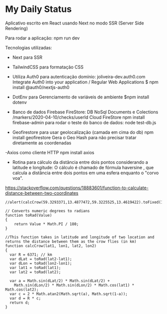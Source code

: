 # My Daily Status
Aplicativo escrito em React usando Next no modo SSR (Server Side Rendering)

Para rodar a aplicação: npm run dev

Tecnologias utilizadas:
- Next para SSR

- TailwindCSS para formatação CSS

- Utiliza Auth0 para autenticação
  domínio: joliveira-dev.auth0.com
  Integrate Auth0 into your application / Regular Web Applications
  $ npm install @auth0/nextjs-auth0
  
- DotEnv para Gerenciamento de variáveis de ambiente
  $npm install dotenv
  
- Banco de dados Firebase 
  FireStore: DB NoSql Documents e Colections
  /markers/2020-04-10/checks/userId
  Cloud FireStore
  npm install firebase-admin
  para rodar o teste do banco de dados: 
  node test-db.js
  
- Geofirestore para usar geolocalização (camada em cima do db)
  npm install geofirestore
  Gera o Geo Hash para não precisar tratar diretamente as coordenadas
  
 -Axios como cliente HTTP
  npm install axios

- Rotina para cálculo da distância entre dois pontos considerando a latitude e longitude:
O cálculo é chamado de fórmula haversine , que calcula a distância entre dois pontos em uma esfera enquanto o "corvo voa".

https://stackoverflow.com/questions/18883601/function-to-calculate-distance-between-two-coordinates

    //alert(calcCrow(59.3293371,13.4877472,59.3225525,13.4619422).toFixed(1));

    // Converts numeric degrees to radians
    function toRad(Value) 
    {
        return Value * Math.PI / 180;
    }

    //This function takes in latitude and longitude of two location and returns the distance between them as the crow flies (in km)
    function calcCrow(lat1, lon1, lat2, lon2) 
    {
      var R = 6371; // km
      var dLat = toRad(lat2-lat1);
      var dLon = toRad(lon2-lon1);
      var lat1 = toRad(lat1);
      var lat2 = toRad(lat2);

      var a = Math.sin(dLat/2) * Math.sin(dLat/2) +
        Math.sin(dLon/2) * Math.sin(dLon/2) * Math.cos(lat1) * Math.cos(lat2); 
      var c = 2 * Math.atan2(Math.sqrt(a), Math.sqrt(1-a)); 
      var d = R * c;
      return d;
    }

